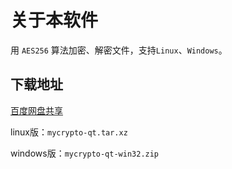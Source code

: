 # 关于本软件
用 `AES256` 算法加密、解密文件，支持`Linux`、`Windows`。

## 下载地址
[百度网盘共享](https://pan.baidu.com/s/103cgeSFOmPZFvVZOQYdDPw)

linux版：`mycrypto-qt.tar.xz`

windows版：`mycrypto-qt-win32.zip`

